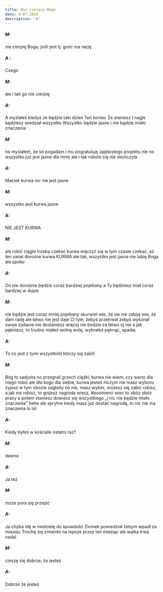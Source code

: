 ```yaml
---
title: Nie cierpię Boga
date: 4-07-2019
description: "A"
---
```


##### *M*:
nie cierpię Boga, jeśli jest
tj. gość ma rację

##### *A* :
Czego

##### *M*:
ale i tak go nie cierpię

##### *A*:
A myślałeś kiedyś że będzie taki dzień
Ten koniec
Że staniesz
I nagle będziesz wiedział wszystko
Wszystko będzie jasne i nie będzie miało znaczenia

##### *M*:
no myslałem, że se pogadam i mu pogratuluję zajebistego projektu
nie no wszystko już jest jasne
dla mnie
ale i tak robota się nie skończyła

##### *A*:
Maciek kurwa nic nie jest jasne

##### *M*:
wszystko jest kurwa jasne

##### *A*:
NIE JEST KURWA

##### *M*:
ale robić ciągle trzeba
czekać kurwa
męczyć się w tym czasie
czekać, aż ten swiat dorośne
kurwa
KURWA
ale tak, wszystko jest jasne
nie lubię Boga
ale spoko

##### *A*:
On nie dorośnie będzie coraz bardziej pojebany a Ty będziesz miał coraz bardziej w dupie

##### *M*:
nie będzie
jest coraz mniej pojebany
skurwiel wie, że sie nie zabiję
wie, że dam radę
ale łatwo nie jest
daje Ci tyle, żebyś przetrwał
żebyś wykonał swoje zadanie
nie dostaniesz więcej
nie bedzie za łatwo
oj nie
a jak pękniesz, to trudno
miałeś wolną wolę, wybrałeś pęknąć, spadaj

##### *A*:
To co jest z tymi wszystkimi którzy się zabili

##### *M*:
Bóg to sadysta
no przegrali
grzech ciężki, kurwa
nie wiem, czy warto dla niego robić
ale dla kogo
dla siebie, kurwa
jesteś niczym
nie masz wyboru
żyjesz w tym obozie zagłady
no nie, masz wybór, możesz się zabić
robisz, a jak nie robisz, to gnijesz
nagroda wiesz, #pośmierci
wiec to obóz
obóz pracy
a potem staniesz
dowiesz się wszystkiego
„i nic nie będzie miało znaczenia"
hehe
ale sprytne
kiedy masz już dostać nagrodę, to nic nie ma znaczenia
lo
lol

##### *A*:
Kiedy byłeś w kościele ostatni raz?

##### *M*:
dawno

##### *A*:
Ja też

##### *M*:
może pora się przejść

##### *A*:
Ja chyba idę w niedzielę do spowiedzi
Ziomek powiedział żebym wpadł za miesiac
Trochę się zmieniło na lepsze przez ten miesiąc ale walka trwa nadal

##### *M*:
cieszę się
dobrze, że jesteś

##### *A*:
Dobrze że jesteś

